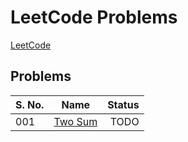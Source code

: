 # LeetCode Problems

[LeetCode](https://leetcode.com/)

## Problems

| S. No. |                       Name                        | Status |
| :----- | :-----------------------------------------------: | -----: |
| 001    | [Two Sum](https://leetcode.com/problems/two-sum/) |   TODO |

